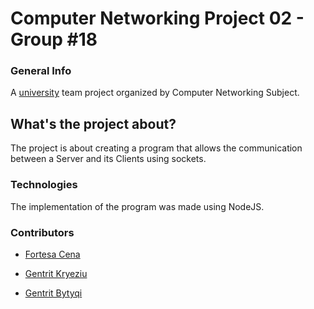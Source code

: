 # Computer Networking Project 02 - Group #18

### General Info
A [university](https://fiek.uni-pr.edu) team project organized by Computer Networking Subject.  

## What's the project about?
The project is about creating a program that allows the communication between a Server and its Clients using sockets.

### Technologies 
The implementation of the program was made using NodeJS.

### Contributors

- [Fortesa Cena](https://github.com/Fortesacena)

- [Gentrit Kryeziu](https://github.com/Gentrit851)

- [Gentrit Bytyqi](https://github.com/Genti1bytyqi)

